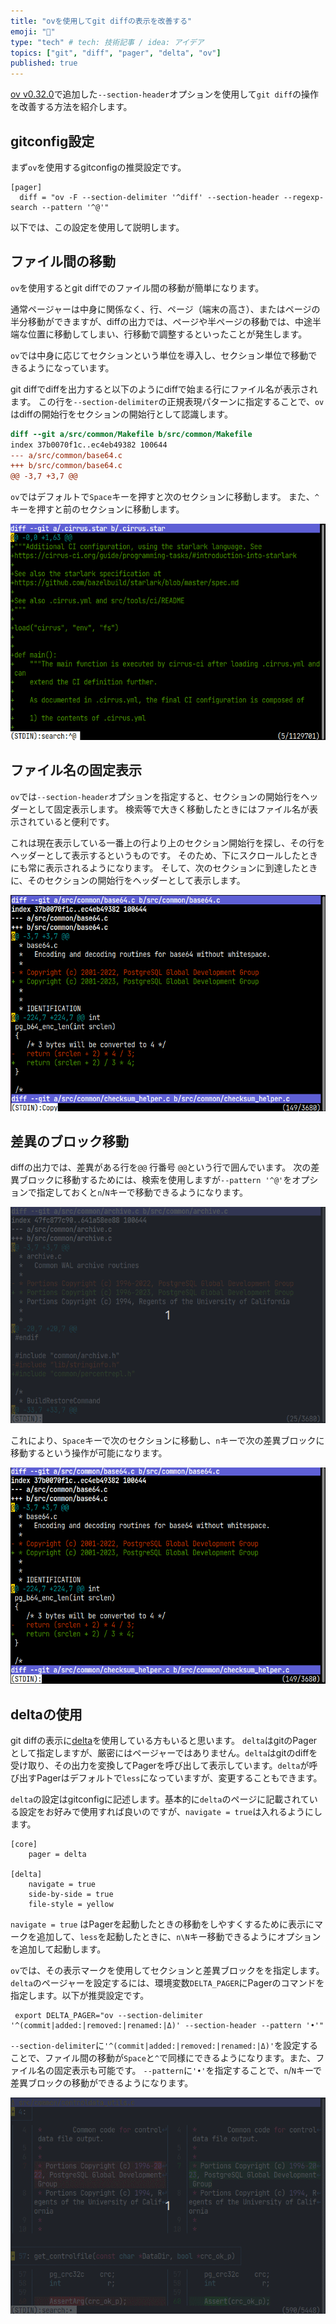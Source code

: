 ```yaml
---
title: "ovを使用してgit diffの表示を改善する"
emoji: "📘"
type: "tech" # tech: 技術記事 / idea: アイデア
topics: ["git", "diff", "pager", "delta", "ov"]
published: true
---
```


[ov v0.32.0](https://github.com/noborus/ov/releases/tag/v0.32.0)で追加した`--section-header`オプションを使用して`git diff`の操作を改善する方法を紹介します。

## gitconfig設定

まず`ov`を使用するgitconfigの推奨設定です。

```gitconfig
[pager]
  diff = "ov -F --section-delimiter '^diff' --section-header --regexp-search --pattern '^@'"
```

以下では、この設定を使用して説明します。

## ファイル間の移動

`ov`を使用するとgit diffでのファイル間の移動が簡単になります。

通常ページャーは中身に関係なく、行、ページ（端末の高さ）、またはページの半分移動ができますが、diffの出力では、ページや半ページの移動では、中途半端な位置に移動してしまい、行移動で調整するといったことが発生します。

`ov`では中身に応じてセクションという単位を導入し、セクション単位で移動できるようになっています。

git diffでdiffを出力すると以下のようにdiffで始まる行にファイル名が表示されます。
この行を`--section-delimiter`の正規表現パターンに指定することで、`ov`はdiffの開始行をセクションの開始行として認識します。

```diff
diff --git a/src/common/Makefile b/src/common/Makefile
index 37b0070f1c..ec4eb49382 100644
--- a/src/common/base64.c
+++ b/src/common/base64.c
@@ -3,7 +3,7 @@
```

`ov`ではデフォルトで`Space`キーを押すと次のセクションに移動します。
また、`^`キーを押すと前のセクションに移動します。

![section](/images/ov-section.gif)

## ファイル名の固定表示

`ov`では`--section-header`オプションを指定すると、セクションの開始行をヘッダーとして固定表示します。
検索等で大きく移動したときにはファイル名が表示されていると便利です。

これは現在表示している一番上の行より上のセクション開始行を探し、その行をヘッダーとして表示するというものです。
そのため、下にスクロールしたときにも常に表示されるようになります。
そして、次のセクションに到達したときに、そのセクションの開始行をヘッダーとして表示します。

![section](/images/ov-section-header.gif)

## 差異のブロック移動

diffの出力では、差異がある行を`@@` 行番号 `@@`という行で囲んでいます。
次の差異ブロックに移動するためには、検索を使用しますが`--pattern '^@'`をオプションで指定しておくと`n`/`N`キーで移動できるようになります。

![pattern](/images/ov-pattern.gif)

これにより、`Space`キーで次のセクションに移動し、`n`キーで次の差異ブロックに移動するという操作が可能になります。

![sectionとpattern](/images/ov-section-pattern.gif)

## deltaの使用

git diffの表示に[delta](https://github.com/dandavison/delta)を使用している方もいると思います。
`delta`はgitのPagerとして指定しますが、厳密にはページャーではありません。`delta`はgitのdiffを受け取り、その出力を変換してPagerを呼び出して表示しています。`delta`が呼び出すPagerはデフォルトで`less`になっていますが、変更することもできます。

`delta`の設定はgitconfigに記述します。基本的に`delta`のページに記載されている設定をお好みで使用すれば良いのですが、`navigate = true`は入れるようにします。

```gitconfig
[core]
    pager = delta

[delta]
    navigate = true
    side-by-side = true
    file-style = yellow
```

`navigate = true` はPagerを起動したときの移動をしやすくするために表示にマークを追加して、`less`を起動したときに、`n\N`キー移動できるようにオプションを追加して起動します。

`ov`では、その表示マークを使用してセクションと差異ブロックをを指定します。`delta`のページャーを設定するには、環境変数`DELTA_PAGER`にPagerのコマンドを指定します。以下が推奨設定です。

```env
 export DELTA_PAGER="ov --section-delimiter '^(commit|added:|removed:|renamed:|Δ)' --section-header --pattern '•'"
```

`--section-delimiter`に`'^(commit|added:|removed:|renamed:|Δ)'`を設定することで、ファイル間の移動が`Space`と`^`で同様にできるようになります。また、ファイル名の固定表示も可能です。
`--pattern`に`'•'`を指定することで、`n`/`N`キーで差異ブロックの移動ができるようになります。

![delta](/images/ov-delta.gif)
